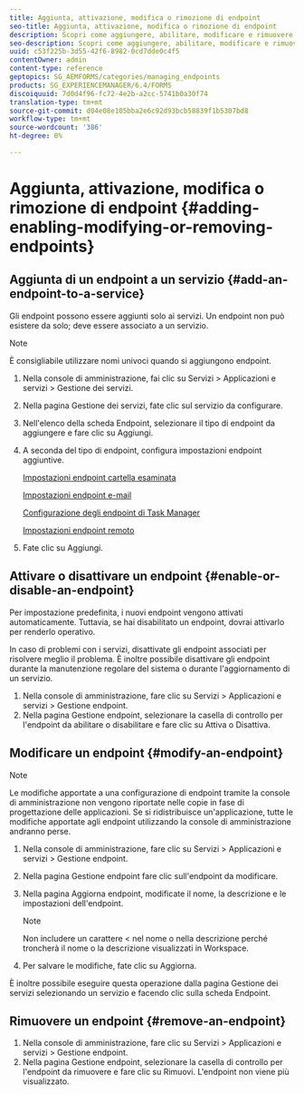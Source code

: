```yaml
---
title: Aggiunta, attivazione, modifica o rimozione di endpoint
seo-title: Aggiunta, attivazione, modifica o rimozione di endpoint
description: Scopri come aggiungere, abilitare, modificare e rimuovere gli endpoint.
seo-description: Scopri come aggiungere, abilitare, modificare e rimuovere gli endpoint.
uuid: c53f225b-3d55-42f6-8982-0cd7dde0c4f5
contentOwner: admin
content-type: reference
geptopics: SG_AEMFORMS/categories/managing_endpoints
products: SG_EXPERIENCEMANAGER/6.4/FORMS
discoiquuid: 7d0d4f96-fc72-4e2b-a2cc-5741b0a30f74
translation-type: tm+mt
source-git-commit: d04e08e105bba2e6c92d93bcb58839f1b5307bd8
workflow-type: tm+mt
source-wordcount: '386'
ht-degree: 0%

---
```



# Aggiunta, attivazione, modifica o rimozione di endpoint {#adding-enabling-modifying-or-removing-endpoints}

## Aggiunta di un endpoint a un servizio {#add-an-endpoint-to-a-service}

Gli endpoint possono essere aggiunti solo ai servizi. Un endpoint non può esistere da solo; deve essere associato a un servizio.

>[!NOTE]
>
>È consigliabile utilizzare nomi univoci quando si aggiungono endpoint.

1. Nella console di amministrazione, fai clic su Servizi > Applicazioni e servizi > Gestione dei servizi.
1. Nella pagina Gestione dei servizi, fate clic sul servizio da configurare.
1. Nell&#39;elenco della scheda Endpoint, selezionare il tipo di endpoint da aggiungere e fare clic su Aggiungi.
1. A seconda del tipo di endpoint, configura impostazioni endpoint aggiuntive.

   [Impostazioni endpoint cartella esaminata](/help/forms/using/admin-help/configuring-watched-folder-endpoints.md#watched-folder-endpoint-settings)

   [Impostazioni endpoint e-mail](/help/forms/using/admin-help/configuring-email-endpoints.md#email-endpoint-settings)

   [Configurazione degli endpoint di Task Manager](/help/forms/using/admin-help/configuring-task-manager-endpoints.md#configuring-task-manager-endpoints)

   [Impostazioni endpoint remoto](/help/forms/using/admin-help/configuring-remoting-endpoints.md#remoting-endpoint-settings)

1. Fate clic su Aggiungi.

## Attivare o disattivare un endpoint {#enable-or-disable-an-endpoint}

Per impostazione predefinita, i nuovi endpoint vengono attivati automaticamente. Tuttavia, se hai disabilitato un endpoint, dovrai attivarlo per renderlo operativo.

In caso di problemi con i servizi, disattivate gli endpoint associati per risolvere meglio il problema. È inoltre possibile disattivare gli endpoint durante la manutenzione regolare del sistema o durante l&#39;aggiornamento di un servizio.

1. Nella console di amministrazione, fare clic su Servizi > Applicazioni e servizi > Gestione endpoint.
1. Nella pagina Gestione endpoint, selezionare la casella di controllo per l&#39;endpoint da abilitare o disabilitare e fare clic su Attiva o Disattiva.

## Modificare un endpoint {#modify-an-endpoint}

>[!NOTE]
>
>Le modifiche apportate a una configurazione di endpoint tramite la console di amministrazione non vengono riportate nelle copie in fase di progettazione delle applicazioni. Se si ridistribuisce un&#39;applicazione, tutte le modifiche apportate agli endpoint utilizzando la console di amministrazione andranno perse.

1. Nella console di amministrazione, fare clic su Servizi > Applicazioni e servizi > Gestione endpoint.
1. Nella pagina Gestione endpoint fare clic sull&#39;endpoint da modificare.
1. Nella pagina Aggiorna endpoint, modificate il nome, la descrizione e le impostazioni dell&#39;endpoint.

   >[!NOTE]
   >
   >Non includere un carattere &lt; nel nome o nella descrizione perché troncherà il nome o la descrizione visualizzati in Workspace.

1. Per salvare le modifiche, fate clic su Aggiorna.

È inoltre possibile eseguire questa operazione dalla pagina Gestione dei servizi selezionando un servizio e facendo clic sulla scheda Endpoint.

## Rimuovere un endpoint {#remove-an-endpoint}

1. Nella console di amministrazione, fare clic su Servizi > Applicazioni e servizi > Gestione endpoint.
1. Nella pagina Gestione endpoint, selezionare la casella di controllo per l&#39;endpoint da rimuovere e fare clic su Rimuovi. L&#39;endpoint non viene più visualizzato.


